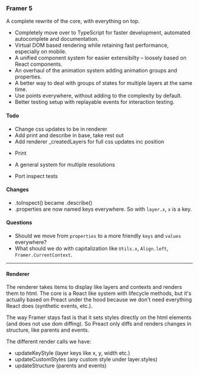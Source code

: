 ### Framer 5

A complete rewrite of the core, with everything on top.

- Completely move over to TypeScript for faster development, automated autocomplete and documentation.
- Virtual DOM based rendering while retaining fast performance, especially on mobile.
- A unified component system for easier extensibilty – loosely based on React components.
- An overhaul of the animation system adding animation groups and properties.
- A better way to deal with groups of states for multiple layers at the same time.
- Use points everywhere, without adding to the complexity by default.
- Better testing setup with replayable events for interaction testing.

#### Todo

+ Change css updates to be in renderer
+ Add print and describe in base, take rest out
+ Add renderer _createdLayers for full css updates inc position
- Print
+ A general system for multiple resolutions

- Port inspect tests

#### Changes

- .toInspect() became .describe()
- .properties are now named keys everywhere. So with `layer.x`, `x` is a key.


#### Questions

- Should we move from `properties` to a more friendly `keys` and `values` everywhere?
- What should we do with capitalization like `Utils.x`, `Align.left`, `Framer.CurrentContext`.

---

#### Renderer

The renderer takes items to display like layers and contexts and renders them to html. The core is a React like system with lifecycle methods, but it's actually based on Preact under the hood because we don't need everything React does (synthetic events, etc.).

The way Framer stays fast is that it sets styles directly on the html elements (and does not use dom diffing). So Preact only diffs and renders changes in structure, like parents and events.

The different render calls we have:

- updateKeyStyle (layer keys like x, y, width etc.)
- updateCustomStyles (any custom style under layer.styles)
- updateStructure (parents and events)
